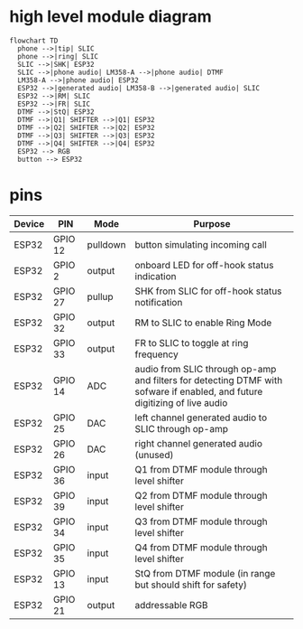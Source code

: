 # high level module diagram

```mermaid
flowchart TD
  phone -->|tip| SLIC
  phone -->|ring| SLIC
  SLIC -->|SHK| ESP32
  SLIC -->|phone audio| LM358-A -->|phone audio| DTMF
  LM358-A -->|phone audio| ESP32
  ESP32 -->|generated audio| LM358-B -->|generated audio| SLIC
  ESP32 -->|RM| SLIC
  ESP32 -->|FR| SLIC
  DTMF -->|StQ| ESP32
  DTMF -->|Q1| SHIFTER -->|Q1| ESP32
  DTMF -->|Q2| SHIFTER -->|Q2| ESP32
  DTMF -->|Q3| SHIFTER -->|Q3| ESP32
  DTMF -->|Q4| SHIFTER -->|Q4| ESP32
  ESP32 --> RGB
  button --> ESP32
```

# pins
|Device|PIN|Mode|Purpose|
|---|---|---|---|
|ESP32|GPIO 12|pulldown|button simulating incoming call|
|ESP32|GPIO 2|output|onboard LED for off-hook status indication|
|ESP32|GPIO 27|pullup|SHK from SLIC for off-hook status notification|
|ESP32|GPIO 32|output|RM to SLIC to enable Ring Mode|
|ESP32|GPIO 33|output|FR to SLIC to toggle at ring frequency|
|ESP32|GPIO 14|ADC|audio from SLIC through op-amp and filters for detecting DTMF with sofware if enabled, and future digitizing of live audio|
|ESP32|GPIO 25|DAC|left channel generated audio to SLIC through op-amp|
|ESP32|GPIO 26|DAC|right channel generated audio (unused)|
|ESP32|GPIO 36|input|Q1 from DTMF module through level shifter|
|ESP32|GPIO 39|input|Q2 from DTMF module through level shifter|
|ESP32|GPIO 34|input|Q3 from DTMF module through level shifter|
|ESP32|GPIO 35|input|Q4 from DTMF module through level shifter|
|ESP32|GPIO 13|input|StQ from DTMF module (in range but should shift for safety)|
|ESP32|GPIO 21|output|addressable RGB|
